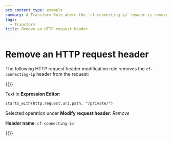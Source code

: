 ```yaml
---
pcx_content_type: example
summary: A Transform Rule where the `cf-connecting-ip` header is removed from the request.
tags:
  - Transform
title: Remove an HTTP request header
---
```


# Remove an HTTP request header

The following HTTP request header modification rule removes the `cf-connecting-ip` header from the request:

{{<example>}}

Text in **Expression Editor**:

```txt
starts_with(http.request.uri.path, "/private/")
```

Selected operation under **Modify request header**: _Remove_

**Header name**: `cf-connecting-ip`

{{</example>}}
